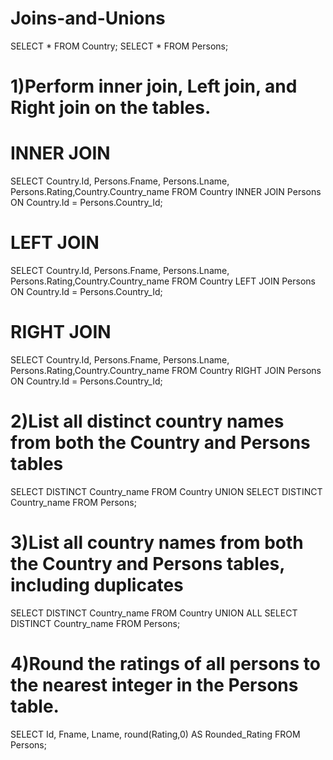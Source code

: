 # Joins-and-Unions
SELECT * FROM Country;
SELECT * FROM Persons;

# 1)Perform inner join, Left join, and Right join on the tables.

# INNER JOIN

SELECT Country.Id, Persons.Fname, Persons.Lname, Persons.Rating,Country.Country_name
FROM Country INNER JOIN Persons ON Country.Id = Persons.Country_Id;

# LEFT JOIN

SELECT Country.Id, Persons.Fname, Persons.Lname, Persons.Rating,Country.Country_name
FROM Country LEFT JOIN Persons ON Country.Id = Persons.Country_Id;

# RIGHT JOIN

SELECT Country.Id, Persons.Fname, Persons.Lname, Persons.Rating,Country.Country_name
FROM Country RIGHT JOIN Persons ON Country.Id = Persons.Country_Id;

# 2)List all distinct country names from both the Country and Persons tables

SELECT DISTINCT Country_name FROM Country
UNION 
SELECT DISTINCT Country_name FROM Persons;

# 3)List all country names from both the Country and Persons tables, including duplicates

SELECT DISTINCT Country_name FROM Country
UNION ALL
SELECT DISTINCT Country_name FROM Persons;

# 4)Round the ratings of all persons to the nearest integer in the Persons table.

SELECT Id, Fname, Lname, round(Rating,0) AS Rounded_Rating FROM Persons;





